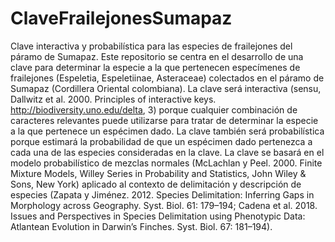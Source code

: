 # ClaveFrailejonesSumapaz
Clave interactiva y probabilística para las especies de frailejones del páramo de Sumapaz.
Este repositorio se centra en el desarrollo de una clave para determinar la especie a la que pertenecen especímenes de frailejones
(Espeletia, Espeletiinae, Asteraceae) colectados en el páramo de Sumapaz (Cordillera Oriental colombiana). La clave será interactiva
(sensu, Dallwitz et al. 2000. Principles of interactive keys. http://biodiversity.uno.edu/delta, 3) porque cualquier combinación de
caracteres relevantes puede utilizarse para tratar de determinar la especie a la que pertenece un espécimen dado. La clave también será
probabilística porque estimará la probabilidad de que un espécimen dado pertenezca a cada una de las especies consideradas en la clave.
La clave se basará en el modelo probabilístico de mezclas normales (McLachlan y Peel. 2000. Finite Mixture Models, Willey Series in
Probability and Statistics, John Wiley & Sons, New York) aplicado al contexto de delimitación y descripción de especies (Zapata y
Jiménez. 2012. Species Delimitation: Inferring Gaps in Morphology across Geography. Syst. Biol. 61: 179–194; Cadena et al. 2018. Issues
and Perspectives in Species Delimitation using Phenotypic Data: Atlantean Evolution in Darwin’s Finches. Syst. Biol. 67: 181–194).

